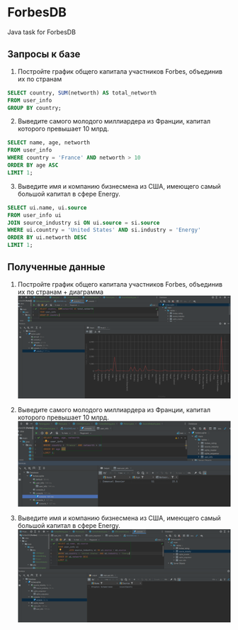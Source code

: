 # ForbesDB
Java task for ForbesDB


## Запросы к базе

1) Постройте график общего капитала участников Forbes, объединив их по странам
```sql
SELECT country, SUM(networth) AS total_networth
FROM user_info
GROUP BY country;
```

2) Выведите самого молодого миллиардера из Франции, капитал которого превышает 10 млрд.
```sql
SELECT name, age, networth
FROM user_info
WHERE country = 'France' AND networth > 10
ORDER BY age ASC
LIMIT 1;
```

3) Выведите имя и компанию бизнесмена из США, имеющего самый большой капитал в сфере Energy.
```sql
SELECT ui.name, ui.source
FROM user_info ui
JOIN source_industry si ON ui.source = si.source
WHERE ui.country = 'United States' AND si.industry = 'Energy'
ORDER BY ui.networth DESC
LIMIT 1;
```

## Полученные данные

1) Постройте график общего капитала участников Forbes, объединив их по странам + диаграмма
![img.png](img.png)

2) Выведите самого молодого миллиардера из Франции, капитал которого превышает 10 млрд.
![img_1.png](img_1.png)

3) Выведите имя и компанию бизнесмена из США, имеющего самый большой капитал в сфере Energy.
![img_2.png](img_2.png)
